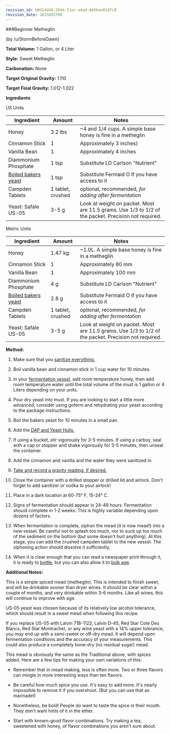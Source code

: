 ```yaml
---
revision_id: b0d14d46-2644-11ec-adad-b65bee02dfc8
revision_date: 1633483700
---
```


###Beginner Metheglin

(by /u/StormBeforeDawn)

**Total Volume:** 1 Gallon, or 4 Liter

**Style:** Sweet Metheglin

**Carbonation:** None

**Target Original Gravity:** 1.110

**Target Final Gravity:** 1.012-1.022

**Ingredients**

US Units

Ingredient| Amount | Notes
---|---|---
Honey | 3.2 lbs | ~4 and 1/4 cups. A simple base honey is fine in a metheglin
Cinnamon Stick | 1 | Approximately 3 inches) 
Vanilla Bean | 1 | Approximately 4 inches
Diammonium Phosphate | 1 tsp | Substitute LD Carlson "Nutrient"
[Boiled bakers yeast](https://www.reddit.com/r/mead/wiki/ingredients/nutrients#wiki_using_boiled_bread_yeast_.28bby.29_as_a_fermaid_o_substitude)  | 1 tsp | Substitute Fermaid O if you have access to it
Campden Tablets | 1 tablet, crushed | optional, recommended, *for adding after fermentation*
Yeast: Safale US-05 | 3-5 g | Look at weight on packet. Most are 11.5 grams. Use 1/3 to 1/2 of the packet. Precision not required.

Metric Units

Ingredient| Amount | Notes
---|---|---
Honey | 1.47 kg | ~1.0L. A simple base honey is fine in a metheglin
Cinnamon Stick | 1 | Approximately 80 mm 
Vanilla Bean | 1 | Approximately 100 mm
Diammonium Phosphate | 4 g | Substitute LD Carlson "Nutrient"
[Boiled bakers yeast](https://www.reddit.com/r/mead/wiki/ingredients/nutrients#wiki_using_boiled_bread_yeast_.28bby.29_as_a_fermaid_o_substitude)  | 2.8 g | Substitute Fermaid O if you have access to it
Campden Tablets | 1 tablet, crushed | optional, recommended, *for adding after fermentation*
Yeast: Safale US-05 | 3-5 g | Look at weight on packet. Most are 11.5 grams. Use 1/3 to 1/2 of the packet. Precision not required.

**Method:**

1. Make sure that you [sanitize everything.](/r/mead/wiki/process/sanitation)

1. Boil vanilla bean and cinnamon stick in 1 cup water for 10 minutes.

1. In your [fermentation vessel](/r/mead/wiki/resources/equipment), add room temperature honey, then add room temperature water until the total volume of the must is 1 gallon or 4 Liters depending on your units. 

1. Pour dry yeast into must. If you are looking to start a little more advanced, consider using goferm and rehydrating your yeast according to the package instructions.

1. Boil the bakers yeast for 10 minutes in a small pan.

1. Add the [DAP and Yeast Hulls.](/r/mead/wiki/ingredients/nutrients)

1. If using a bucket, stir vigorously for 3-5 minutes. If using a carboy, seal with a cap or stopper and shake vigorously for 3-5 minutes, then unseal the container.

1. Add the cinnamon and vanilla and the water they were sanitized in.

1. [Take and record a gravity reading, if desired.](https://www.reddit.com/r/mead/wiki/faq/hydrometer)

1. Close the container with a drilled stopper or drilled lid and airlock. Don't forget to add sanitizer or vodka to your airlock!

1. Place in a dark location at 60-75° F, 15-24° C.

1. Signs of fermentation should appear in 24-48 hours. Fermentation should complete in 1-2 weeks. This is highly variable depending upon dozens of factors.

1. When fermentation is complete, siphon the mead (it is now mead!) into a new vessel. Be careful not to splash too much, nor to suck up too much of the sediment on the bottom (but some doesn't hurt anything). At this stage, you can add the crushed campden tablet to the new vessel. The siphoning action should dissolve it sufficiently.

1. When it is clear enough that you can read a newspaper print through it, it is ready to [bottle](/r/mead/wiki/process/packaging), but you can also allow it to [bulk age](/r/mead/wiki/process/aging).

**Additional Notes:**

This is a simple spiced mead (metheglin). This is intended to finish sweet, and will be drinkable sooner than dryer wines. It should be clear within a couple of months, and very drinkable within 3-6 months. Like all wines, this will continue to improve with age. 

US-05 yeast was chosen because of its relatively low alcohol tolerance, which should result in a sweet mead when following this recipe.

If you replace US-05 with Lalvin 71B-1122, Lalvin D-45, Red Star Cote Des Blancs, Red Star Montrachet, or any wine yeast with a 14% upper tolerance, you *may* end up with a semi-sweet or off-dry mead. It will depend upon fermentation conditions and the accuracy of your measurements. This could also produce a completely bone-dry (no residual sugar) mead.

This mead is obviously the same as the Traditional above, with spices added. Here are a few tips for making your own variations of this:

* Remember that in mead making, less is often more. Two or three flavors can mingle in more interesting ways than ten flavors.

* Be careful how much spice you use. It's easy to add more. It's nearly impossible to remove it if you overshoot. (But you can use that as marinade!)

* Nonetheless, be bold! People *do* want to taste the spice in their mouth. They don't want hints of it in the ether.

* Start with known-good flavor combinations. Try making a tea, sweetened with honey, of flavor combinations you aren't sure about.
